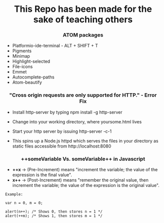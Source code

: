<h1 align="center"> This Repo has been made for the sake of teaching others </h1>

<h3 align="center"> ATOM packages </h3>

 - Platformio-ide-terminal  - ALT + SHIFT + T
 - Pigments
 - Minimap
 - Highlight-selected
 - File-icons
 - Emmet
 - Autocomplete-paths
 - Atom-beautify

<h3 align="center"> "Cross origin requests are only supported for HTTP." - Error Fix </h3>


- Install http-server by typing npm install -g http-server

- Change into your working directory, where yoursome.html lives

- Start your http server by issuing http-server -c-1

- This spins up a Node.js httpd which serves the files in your directory as static files accessible from http://localhost:8080



<h3 align="center"> ++someVariable Vs. someVariable++ in Javascript </h3>

- <b>++x </b> -> (Pre-Increment) means "increment the variable; the value of the expression is the final value". 
- <b>x++ </b> -> (Post-Increment) means "remember the original value, then increment the variable; the value of the expression is the original value".

```
Example: 

var n = 0, m = 0;

alert(n++); /* Shows 0, then stores n = 1 */
alert(++m); /* Shows 1, then stores m = 1 */
```

